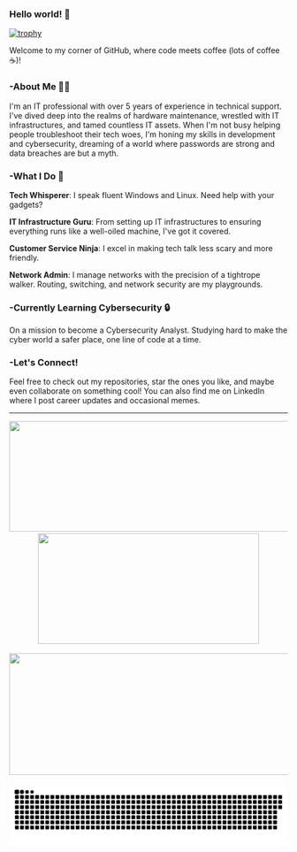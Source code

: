 ### Hello world! 👋

[![trophy](https://github-profile-trophy.vercel.app/?username=Danilo-Mugnaini&title=Stars,Followers,Commits,Repositories,MultipleLang,PullRequest&theme=onedark)](https://github.com/ryo-ma/github-profile-trophy)

Welcome to my corner of GitHub, where code meets coffee (lots of coffee ☕)!

### -About Me 👨‍💻
I'm an IT professional with over 5 years of experience in technical support. I've dived deep into the realms of hardware maintenance, wrestled with IT infrastructures, and tamed countless IT assets. When I'm not busy helping people troubleshoot their tech woes, I'm honing my skills in development and cybersecurity, dreaming of a world where passwords are strong and data breaches are but a myth.

### -What I Do 🚀
**Tech Whisperer**: I speak fluent Windows and Linux. Need help with your gadgets?

**IT Infrastructure Guru**: From setting up IT infrastructures to ensuring everything runs like a well-oiled machine, I've got it covered.

**Customer Service Ninja**: I excel in making tech talk less scary and more friendly. 

**Network Admin**: I manage networks with the precision of a tightrope walker. Routing, switching, and network security are my playgrounds.

### -Currently Learning Cybersecurity 🔒
On a mission to become a Cybersecurity Analyst. Studying hard to make the cyber world a safer place, one line of code at a time.

### -Let's Connect!
Feel free to check out my repositories, star the ones you like, and maybe even collaborate on something cool! You can also find me on LinkedIn where I post career updates and occasional memes.

---

<p align="center">
  <img width="600" height="200" src="https://github-readme-stats.vercel.app/api?username=Danilo-Mugnaini&show_icons=true&theme=vision-friendly-dark">
  <img width="400" height="200" src="https://github-readme-stats.vercel.app/api/top-langs/?username=Danilo-Mugnaini&size_weight=0.0005&count_weight=0.3&layout=compact&theme=vision-friendly-dark">
</p>
  
<p align="center">
  <img width="800" height="220" src="https://streak-stats.demolab.com?user=Danilo-Mugnaini&theme=highcontrast&hide_border=true&border_radius=5&card_width=800">
</p>

<p align="center">
 <img width="1000" src="assets/github-snake.svg" alt="snake"/>
</p>

<div id="header" align="center">
  <img src="https://komarev.com/ghpvc/?username=Danilo-Mugnaini&style=for-the-badge&color=orange" alt=""/>
</div>
